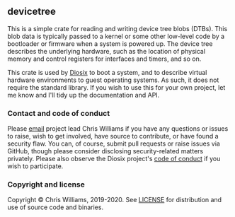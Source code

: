 ## devicetree

This is a simple crate for reading and writing device tree blobs (DTBs). This blob data is typically passed to a kernel or some other low-level code by a bootloader or firmware when a system is powered up. The device tree describes the underlying hardware, such as the location of physical memory and control registers for interfaces and timers, and so on.

This crate is used by [Diosix](https://diosix.org) to boot a system, and to describe virtual hardware environments to guest operating systems. As such, it does not require the standard library. If you wish to use this for your own project, let me know and I'll tidy up the documentation and API.

### Contact and code of conduct <a name="contact"></a>

Please [email](mailto:diosix@tuta.io) project lead Chris Williams if you have any questions or issues to raise, wish to get involved, have source to contribute, or have found a security flaw. You can, of course, submit pull requests or raise issues via GitHub, though please consider disclosing security-related matters privately. Please also observe the Diosix project's [code of conduct](https://diosix.org/docs/conduct.html) if you wish to participate.

### Copyright and license <a name="copyright"></a>

Copyright &copy; Chris Williams, 2019-2020. See [LICENSE](LICENSE) for distribution and use of source code and binaries.
